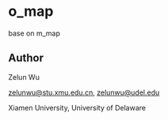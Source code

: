 # o_map
 base on m_map

## Author

Zelun Wu

zelunwu@stu.xmu.edu.cn, zelunwu@udel.edu

Xiamen University, University of Delaware